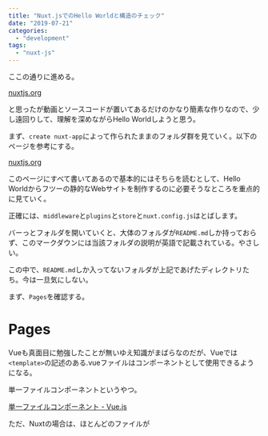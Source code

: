 ```yaml
---
title: "Nuxt.jsでのHello Worldと構造のチェック"
date: "2019-07-21"
categories: 
  - "development"
tags: 
  - "nuxt-js"
---
```


ここの通りに進める。

[nuxtjs.org](https://ja.nuxtjs.org/examples/)

と思ったが動画とソースコードが置いてあるだけのかなり簡素な作りなので、少し遠回りして、理解を深めながらHello Worldしようと思う。

まず、`create nuxt-app`によって作られたままのフォルダ群を見ていく。以下のページを参考にする。

[nuxtjs.org](https://ja.nuxtjs.org/guide/directory-structure)

このページにすべて書いてあるので基本的にはそちらを読むとして、Hello Worldからフツーの静的なWebサイトを制作するのに必要そうなところを重点的に見ていく。

正確には、`middleware`と`plugins`と`store`と`nuxt.config.js`はとばします。

バーっとフォルダを開いていくと、大体のフォルダが`README.md`しか持っておらず、このマークダウンには当該フォルダの説明が英語で記載されている。やさしい。

この中で、`README.md`しか入ってないフォルダが上記であげたディレクトリたち。今は一旦気にしない。

まず、`Pages`を確認する。

# Pages

Vueも真面目に勉強したことが無いゆえ知識がまばらなのだが、Vueでは`<template>`の記述のある.vueファイルはコンポーネントとして使用できるようになる。

単一ファイルコンポーネントというやつ。

[単一ファイルコンポーネント - Vue.js](https://jp.vuejs.org/v2/guide/single-file-components.html)

ただ、Nuxtの場合は、ほとんどのファイルが<template>で囲まれることになる。それがコンポーネントでなくても。まさに、その例がこの`Pages`に含まれるファイルなのではないだろうか。

jsxの一番上に1つの親要素を用意しなければいけないように<template>で囲むのかと思ったが、<template>の中で更に全体を囲む親要素は必要なよう。

また、このPagesディレクトリに入っている.vueファイルは自動的に読み込まれ、ルーティングを上手い具合にやってくれるそう。ありがたい。

（話は変わるけど、ファイルちょっといじっただけでESLintがめっちゃ怒ってきて困る）

# ※ESLint

かなり怒ってきて色々とシンドいので先にこいつをどうにかする。

環境によって状況が変わってきそうなので、リンターは取り敢えずいいから先に進みたい、という人はESLintを解除してしまっても良いと思う。

.eslintrc.jsに新しく記述を追加する。会社のプロジェクトで使用しているやつを借りた。

```javascript
module.exports = {
  root: true,
  env: {
    browser: true,
    node: true
  },
  parserOptions: {
    parser: 'babel-eslint'
  },
  env: {
    serviceworker: true
  },
  extends: [
    'prettier',
    'prettier/vue',
    'plugin:prettier/recommended',
    '@nuxtjs',
    'plugin:nuxt/recommended'
  ],
  plugins: ['prettier'],
  // add your custom rules here
  rules: {
    'dot-notation': 0,
    'no-unused-vars': 0,
    'arrow-parens': 0,
    'space-before-function-paren': 0,
    'vue/singleline-html-element-content-newline': 0,
    'no-console': 'off',
    'vue/html-self-closing': [
      'error',
      {
        html: {
          void: 'always'
        }
      }
    ]
  }
}
```

詳しく見ると時間がかかりそうなので内容についてはとばす。

ここまで行っても現段階で出てるエラーとしては、`<a>`についている`target="_blank"`だと思う。このエラーに対しては、`<a>`に対し`rel="noreferrer noopener"`と記述を追加してあげることで、修正することが出来る……らしいのだがまだエラーが出る。

どうもESLintではなくPrettierがエラーを吐いているらしい。消耗してきた。

紆余曲折あり、以下の記事を参考に環境を整えてどうにか無意味なエラーのない世界が訪れた。

ただ、この記事通りでもちょっとハマって、VS Codeの環境設定でFormat On Saveのチェックを外したら上手くいった。

[もうprettierで消耗したくない人へのvueでのeslint設定 - Qiita](https://qiita.com/diggy-mo/items/bb01bcb54237f16bb008)

しかし、つぎは`rel="noreferrer noopener"`の記述をなくしても`target="_blank"`のエラーが出なくなってしまった......もう何がなんやら。ESLintとPrettierについては一度腰を据えて考えてみたほうが良さそう。

ココ結構な離脱ポイントな気がするし、最初は`create nuxt-app`のときESLintとPrettierのチェック外したほうが良いのかもしれない。

かなり話がそれたがやっと本題に戻れる。

# components

pagesのindex.vueで使用されているのコードはcomponentの中にある。

言うまでもないが、コンポーネントとして作られたファイルは他のファイルに読み込んで、ある特定の役割を果たす。再利用されるパーツをコンポーネントに分けることでコードの可読性や保守性が高くなるのだ。

ドキュメントに少し気になる記述がある。

> components ディレクトリには Vue.js のコンポーネントファイルを入れます。これらのコンポーネントでは asyncData や fetch を使うことはできません。

これらも併せて目を通しておく。（あれ、使えてない？）

[nuxtjs.org](https://ja.nuxtjs.org/guide/async-data/)

[Nuxt.jsのasyncDataとfetchは何が違うのか - Qiita](https://qiita.com/Tsuyoshi84/items/2e47b7f5e7fb8c0c3c66)

# layouts

上記のページ内にあるように、デフォルトレイアウトとして`default.vue`を追加すると、レイアウトが指定されていないすべてのページに適応されるようだ。

現段階の`default.vue`にはリセットCSSやその他のスタイルまで書かれているが、この管理法は良くなさそう。リセットCSSなどは他ファイルに分けてどこかで統一して読み込ませたい。

しかし、layoutはどういう場面で使うのだろう。ワンカラム、ツーカラム、などのサイトの大枠を変えるような時に使用する？layoutを使わなくても実現できそうなので、まだ使い所が掴めない。

ドキュメントによると、エラーページはpageではなくlayoutで作るらしい。

ちなみに、layoutには`<nuxt />`コンポーネントが必須。ここでpageの中身などが読み込まれていく。

以下の画像を見るとそれぞれがどのように包まれているかイメージしやすい。

![nuxt-views-schema](/nuxt-views-schema.svg)

# Hello World!

ここまで分かれば、何てこともなくHello World出来るはず。

というか、page内のindex.vueを少しいじるだけですぐに出来るので、かなりここまで遠回りしたとも言える。

まず、index.vueの中身をゴッソリ削る。

```html
<template>
  <div class="container">
    <Logo />
  </div>
</template>

<script>
import Logo from '~/components/Logo.vue'

export default {
  components: {
    Logo
  }
}
</script>

<style>
.container {
  width: 100%;
  height: 100vh;
  max-width: 800px;
  margin: 0 auto;
  display: flex;
  align-items: center;
  justify-content: center;
}
</style>
```

ふつうにHello Worldと表示させるだけではつまらないので、少し動きを加える

5 sec from Hello World!のように、1秒経過ごとに数値を入れ替えてみよう。

こんな感じ。

```html
<template>
  <div class="container">
    <Logo />
    <h1>{{ `${timer} min` }} from Hello World!</h1>
  </div>
</template>

<script>
import Logo from '~/components/Logo.vue'

export default {
  components: {
    Logo: Logo
  },
  data() {
    return {
      timer: 0,
    }
  },
  created() {
    setInterval(() => {
      this.oneMinCounter()
    }, 1000)
  },
  methods: {
    oneMinCounter() {
      return this.timer ++
    }
  }
}
</script>

// <style>省略
```

![result](images/kapture_2019-07-21_at_6.38.06.gif)

`data()`とか`created()`とか`methods:`とか色々使ってはいるけど、イマイチ使い所がまだ分からないので、次はライフサイクルについて見ていく。

[Vue.js と Nuxt.js のライフサイクル早引きメモ - Qiita](https://qiita.com/japboy/items/b67bae0bac1aeefb2680)

